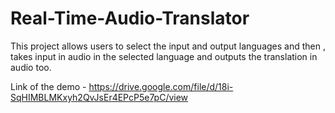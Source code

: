﻿# Real-Time-Audio-Translator
This project allows users to select the input and output languages and then , takes input in audio in the selected language and outputs the translation in audio too.

Link of the demo - https://drive.google.com/file/d/18i-SqHIMBLMKxyh2QvJsEr4EPcP5e7pC/view
